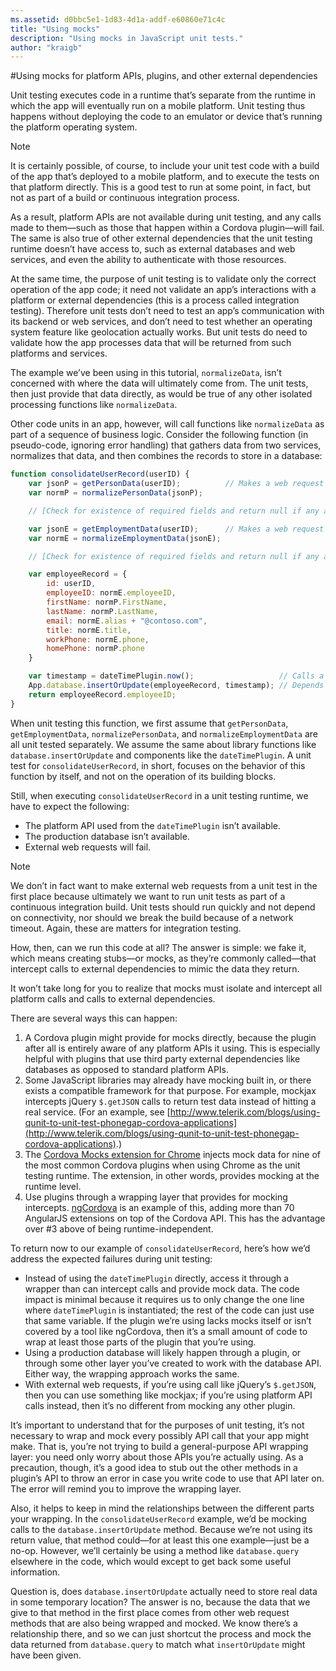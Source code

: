 ```yaml
---
ms.assetid: d0bbc5e1-1d83-4d1a-addf-e60860e71c4c
title: "Using mocks"
description: "Using mocks in JavaScript unit tests."
author: "kraigb"
---
```



#Using mocks for platform APIs, plugins, and other external dependencies

Unit testing executes code in a runtime that’s separate from the runtime in which the app will eventually run on a mobile platform. Unit testing thus happens without deploying the code to an emulator or device that’s running the platform operating system.

> [!NOTE]
> It is certainly possible, of course, to include your unit test code with a build of the app that’s deployed to a mobile platform, and to execute the tests on that platform directly. This is a good test to run at some point, in fact, but not as part of a build or continuous integration process.

As a result, platform APIs are not available during unit testing, and any calls made to them—such as those that happen within a Cordova plugin—will fail. The same is also true of other external dependencies that the unit testing runtime doesn’t have access to, such as external databases and web services, and even the ability to authenticate with those resources.

At the same time, the purpose of unit testing is to validate only the correct operation of the app code; it need not validate an app’s interactions with a platform or external dependencies (this is a process called integration testing). Therefore unit tests don’t need to test an app’s communication with its backend or web services, and don’t need to test whether an operating system feature like geolocation actually works. But unit tests do need to validate how the app processes data that will be returned from such platforms and services.

The example we’ve been using in this tutorial, ```normalizeData```, isn’t concerned with where the data will ultimately come from. The unit tests, then just provide that data directly, as would be true of any other isolated processing functions like ```normalizeData```.

Other code units in an app, however, will call functions like ```normalizeData``` as part of a sequence of business logic. Consider the following function (in pseudo-code, ignoring error handling) that gathers data from two services, normalizes that data, and then combines the records to store in a database:

```javascript
function consolidateUserRecord(userID) {
    var jsonP = getPersonData(userID);          // Makes a web request
    var normP = normalizePersonData(jsonP);

    // [Check for existence of required fields and return null if any are missing]

    var jsonE = getEmploymentData(userID);      // Makes a web request
    var normE = normalizeEmploymentData(jsonE);

    // [Check for existence of required fields and return null if any are missing]

    var employeeRecord = {
        id: userID,
        employeeID: normE.employeeID,
        firstName: normP.FirstName,
        lastName: normP.LastName,
        email: normE.alias + "@contoso.com",
        title: normE.title,
        workPhone: normE.phone,
        homePhone: normP.phone
    }

    var timestamp = dateTimePlugin.now();                   // Calls a platform API
    App.database.insertOrUpdate(employeeRecord, timestamp); // Depends on the database
    return employeeRecord.employeeID;
}
```

When unit testing this function, we first assume that ```getPersonData```, ```getEmploymentData```, ```normalizePersonData```, and ```normalizeEmploymentData``` are all unit tested separately. We assume the same about library functions like ```database.insertOrUpdate``` and components like the ```dateTimePlugin```. A unit test for ```consolidateUserRecord```, in short, focuses on the behavior of this function by itself, and not on the operation of its building blocks.

Still, when executing ```consolidateUserRecord``` in a unit testing runtime, we have to expect the following:
- The platform API used from the ```dateTimePlugin``` isn’t available.
- The production database isn’t available.
- External web requests will fail.

> [!NOTE]
> We don’t in fact want to make external web requests from a unit test in the first place because ultimately we want to run unit tests as part of a continuous integration build. Unit tests should run quickly and not depend on connectivity, nor should we break the build because of a network timeout. Again, these are matters for integration testing.

How, then, can we run this code at all? The answer is simple: we fake it, which means creating stubs—or mocks, as they’re commonly called—that intercept calls to external dependencies to mimic the data they return.

It won’t take long for you to realize that mocks must isolate and intercept all platform calls and calls to external dependencies.

There are several ways this can happen:

1.	A Cordova plugin might provide for mocks directly, because the plugin after all is entirely aware of any platform APIs it using. This is especially helpful with plugins that use third party external dependencies like databases as opposed to standard platform APIs.
2.	Some JavaScript libraries may already have mocking built in, or there exists a compatible framework for that purpose. For example, mockjax intercepts jQuery ```$.getJSON``` calls to return test data instead of hitting a real service. (For an example, see [http://www.telerik.com/blogs/using-qunit-to-unit-test-phonegap-cordova-applications](http://www.telerik.com/blogs/using-qunit-to-unit-test-phonegap-cordova-applications).)
3.	The [Cordova Mocks extension for Chrome](https://chrome.google.com/webstore/detail/cordova-mocks/iigcccneenmnplhhfhaeahiofeeeifpn) injects mock data for nine of the most common Cordova plugins when using Chrome as the unit testing runtime. The extension, in other words, provides mocking at the runtime level.
4.	Use plugins through a wrapping layer that provides for mocking intercepts. [ngCordova](http://ngcordova.com/) is an example of this, adding more than 70 AngularJS extensions on top of the Cordova API. This has the advantage over #3 above of being runtime-independent.

To return now to our example of ```consolidateUserRecord```, here’s how we’d address the expected failures during unit testing:

- Instead of using the ```dateTimePlugin``` directly, access it through a wrapper than can intercept calls and provide mock data. The code impact is minimal because it requires us to only change the one line where ```dateTimePlugin``` is instantiated; the rest of the code can just use that same variable. If the plugin we’re using lacks mocks itself or isn’t covered by a tool like ngCordova, then it’s a small amount of code to wrap at least those parts of the plugin that you’re using.
- Using a production database will likely happen through a plugin, or through some other layer you’ve created to work with the database API. Either way, the wrapping approach works the same.
- With external web requests, if you’re using call like jQuery’s ```$.getJSON```, then you can use something like mockjax; if you’re using platform API calls instead, then it’s no different from mocking any other plugin.

It’s important to understand that for the purposes of unit testing, it’s not necessary to wrap and mock every possibly API call that your app might make. That is, you’re not trying to build a general-purpose API wrapping layer: you need only worry about those APIs you’re actually using. As a precaution, though, it’s a good idea to stub out the other methods in a plugin’s API to throw an error in case you write code to use that API later on. The error will remind you to improve the wrapping layer.

Also, it helps to keep in mind the relationships between the different parts your wrapping. In the ```consolidateUserRecord``` example, we’d be mocking calls to the ```database.insertOrUpdate``` method. Because we’re not using its return value, that method could—for at least this one example—just be a no-op. However, we’ll certainly be using a method like ```database.query``` elsewhere in the code, which would except to get back some useful information.

Question is, does ```database.insertOrUpdate``` actually need to store real data in some temporary location? The answer is no, because the data that we give to that method in the first place comes from other web request methods that are also being wrapped and mocked. We know there’s a relationship there, and so we can just shortcut the process and mock the data returned from ```database.query``` to match what ```insertOrUpdate``` might have been given.
